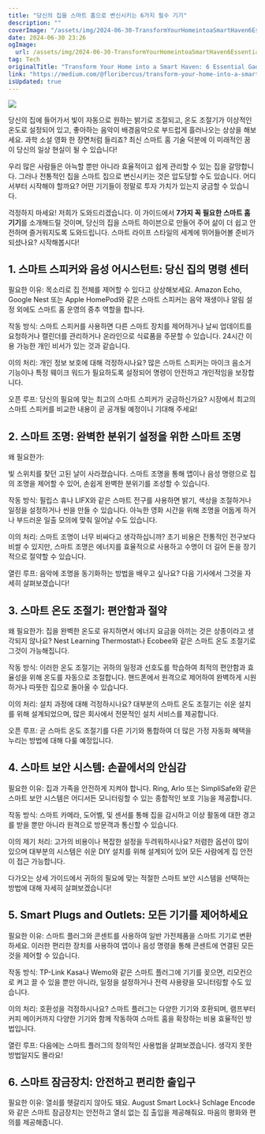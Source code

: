 ```yaml
---
title: "당신의 집을 스마트 홈으로 변신시키는 6가지 필수 기기"
description: ""
coverImage: "/assets/img/2024-06-30-TransformYourHomeintoaSmartHaven6EssentialGadgetsYouNeedNow_0.png"
date: 2024-06-30 23:26
ogImage:
  url: /assets/img/2024-06-30-TransformYourHomeintoaSmartHaven6EssentialGadgetsYouNeedNow_0.png
tag: Tech
originalTitle: "Transform Your Home into a Smart Haven: 6 Essential Gadgets You Need Now"
link: "https://medium.com/@floribercus/transform-your-home-into-a-smart-haven-6-essential-gadgets-you-need-now-14df539018e1"
isUpdated: true
---
```


<img src="/assets/img/2024-06-30-TransformYourHomeintoaSmartHaven6EssentialGadgetsYouNeedNow_0.png" />

당신의 집에 들어가서 빛이 자동으로 원하는 밝기로 조절되고, 온도 조절기가 이상적인 온도로 설정되어 있고, 좋아하는 음악이 배경음악으로 부드럽게 흘러나오는 상상을 해보세요. 과학 소설 영화 한 장면처럼 들리죠? 최신 스마트 홈 기술 덕분에 이 미래적인 꿈이 당신의 일상 현실이 될 수 있습니다!

우리 많은 사람들은 아늑할 뿐만 아니라 효율적이고 쉽게 관리할 수 있는 집을 갈망합니다. 그러나 전통적인 집을 스마트 집으로 변신시키는 것은 압도당할 수도 있습니다. 어디서부터 시작해야 할까요? 어떤 기기들이 정말로 투자 가치가 있는지 궁금할 수 있습니다.

걱정하지 마세요! 저희가 도와드리겠습니다. 이 가이드에서 **7가지 꼭 필요한 스마트 홈 기기**를 소개해드릴 것이며, 당신의 집을 스마트 하이븐으로 만들어 주어 삶이 더 쉽고 안전하며 즐거워지도록 도와드립니다. 스마트 라이프 스타일의 세계에 뛰어들어볼 준비가 되셨나요? 시작해봅시다!

<div class="content-ad"></div>

## 1. 스마트 스피커와 음성 어시스턴트: 당신 집의 명령 센터

필요한 이유: 목소리로 집 전체를 제어할 수 있다고 상상해보세요. Amazon Echo, Google Nest 또는 Apple HomePod와 같은 스마트 스피커는 음악 재생이나 알림 설정 외에도 스마트 홈 운영의 중추 역할을 합니다.

작동 방식: 스마트 스피커를 사용하면 다른 스마트 장치를 제어하거나 날씨 업데이트를 요청하거나 캘린더를 관리하거나 온라인으로 식료품을 주문할 수 있습니다. 24시간 이용 가능한 개인 비서가 있는 것과 같습니다.

이의 처리: 개인 정보 보호에 대해 걱정하시나요? 많은 스마트 스피커는 마이크 음소거 기능이나 특정 웨이크 워드가 필요하도록 설정되어 명령이 안전하고 개인적임을 보장합니다.

<div class="content-ad"></div>

오픈 루프: 당신의 필요에 맞는 최고의 스마트 스피커가 궁금하신가요? 시장에서 최고의 스마트 스피커를 비교한 내용이 곧 공개될 예정이니 기대해 주세요!

## 2. 스마트 조명: 완벽한 분위기 설정을 위한 스마트 조명

왜 필요한가:

빛 스위치를 찾던 고된 날이 사라졌습니다. 스마트 조명을 통해 앱이나 음성 명령으로 집의 조명을 제어할 수 있어, 손쉽게 완벽한 분위기를 조성할 수 있습니다.

작동 방식: 필립스 휴나 LIFX와 같은 스마트 전구를 사용하면 밝기, 색상을 조절하거나 일정을 설정하거나 씬을 만들 수 있습니다. 아늑한 영화 시간을 위해 조명을 어둡게 하거나 부드러운 일출 모의에 맞춰 일어날 수도 있습니다.

<div class="content-ad"></div>

이의 처리: 스마트 조명이 너무 비싸다고 생각하십니까? 초기 비용은 전통적인 전구보다 비쌀 수 있지만, 스마트 조명은 에너지를 효율적으로 사용하고 수명이 더 길어 돈을 장기적으로 절약할 수 있습니다.

열린 루프: 음악에 조명을 동기화하는 방법을 배우고 싶나요? 다음 기사에서 그것을 자세히 살펴보겠습니다!

## 3. 스마트 온도 조절기: 편안함과 절약

왜 필요한가: 집을 완벽한 온도로 유지하면서 에너지 요금을 아끼는 것은 상종이라고 생각되지 않나요? Nest Learning Thermostat나 Ecobee와 같은 스마트 온도 조절기로 그것이 가능해집니다.

<div class="content-ad"></div>

작동 방식: 이러한 온도 조절기는 귀하의 일정과 선호도를 학습하여 최적의 편안함과 효율성을 위해 온도를 자동으로 조절합니다. 핸드폰에서 원격으로 제어하여 완벽하게 시원하거나 따뜻한 집으로 돌아올 수 있습니다.

이의 처리: 설치 과정에 대해 걱정하시나요? 대부분의 스마트 온도 조절기는 쉬운 설치를 위해 설계되었으며, 많은 회사에서 전문적인 설치 서비스를 제공합니다.

오픈 루프: 곧 스마트 온도 조절기를 다른 기기와 통합하여 더 많은 가정 자동화 혜택을 누리는 방법에 대해 다룰 예정입니다.

## 4. 스마트 보안 시스템: 손끝에서의 안심감

<div class="content-ad"></div>

필요한 이유: 집과 가족을 안전하게 지켜야 합니다. Ring, Arlo 또는 SimpliSafe와 같은 스마트 보안 시스템은 어디서든 모니터링할 수 있는 종합적인 보호 기능을 제공합니다.

작동 방식: 스마트 카메라, 도어벨, 및 센서를 통해 집을 감시하고 이상 활동에 대한 경고를 받을 뿐만 아니라 원격으로 방문객과 통신할 수 있습니다.

이의 제기 처리: 고가의 비용이나 복잡한 설정을 두려워하시나요? 저렴한 옵션이 많이 있으며 대부분의 시스템은 쉬운 DIY 설치를 위해 설계되어 있어 모든 사람에게 집 안전이 접근 가능합니다.

다가오는 상세 가이드에서 귀하의 필요에 맞는 적절한 스마트 보안 시스템을 선택하는 방법에 대해 자세히 살펴보겠습니다!

<div class="content-ad"></div>

## 5. Smart Plugs and Outlets: 모든 기기를 제어하세요

필요한 이유: 스마트 플러그와 콘센트를 사용하여 일반 가전제품을 스마트 기기로 변환하세요. 이러한 편리한 장치를 사용하여 앱이나 음성 명령을 통해 콘센트에 연결된 모든 것을 제어할 수 있습니다.

작동 방식: TP-Link Kasa나 Wemo와 같은 스마트 플러그에 기기를 꽂으면, 리모컨으로 켜고 끌 수 있을 뿐만 아니라, 일정을 설정하거나 전력 사용량을 모니터링할 수도 있습니다.

이의 처리: 호환성을 걱정하시나요? 스마트 플러그는 다양한 기기와 호환되며, 램프부터 커피 메이커까지 다양한 기기와 함께 작동하여 스마트 홈을 확장하는 비용 효율적인 방법입니다.

<div class="content-ad"></div>

열린 루프: 다음에는 스마트 플러그의 창의적인 사용법을 살펴보겠습니다. 생각지 못한 방법일지도 몰라요!

## 6. 스마트 잠금장치: 안전하고 편리한 출입구

필요한 이유: 열쇠를 헷갈리지 않아도 돼요. August Smart Lock나 Schlage Encode와 같은 스마트 잠금장치는 안전하고 열쇠 없는 집 출입을 제공해줘요. 마음의 평화와 편의를 제공해줍니다.
